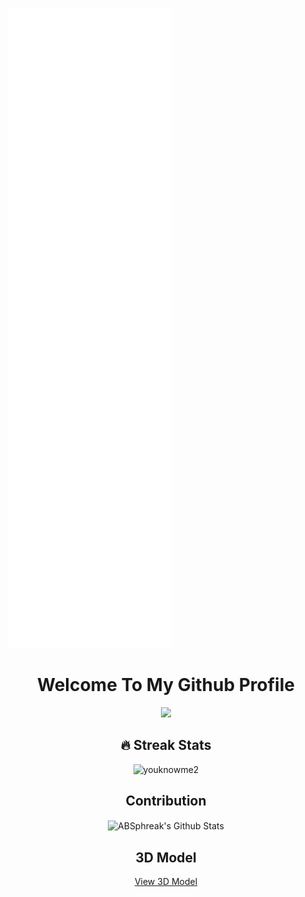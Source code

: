 ![Metrics](/github-metrics.svg)
<div align="center">

  <h1>Welcome To My Github Profile</h1>
  <a href="https://www.youtube.com/watch?v=dQw4w9WgXcQ"><img src="https://user-images.githubusercontent.com/73097560/115834477-dbab4500-a447-11eb-908a-139a6edaec5c.gif"></a>
  <br>
  
## 🔥 Streak Stats
<p align="center"><img src="https://github-readme-streak-stats.herokuapp.com/?user=youknowme2&theme=algolia" alt="youknowme2"  /></p> 
  <h2>Contribution</h2>
<img align="center" src="https://github-readme-stats.vercel.app/api?username=youknowme2&include_all_commits=true&count_private=true&show_icons=true&line_height=20&title_color=7A7ADB&icon_color=2234AE&text_color=D3D3D3&bg_color=0,000000,130F40" alt="ABSphreak's Github Stats">
  <h2>3D Model </h2>
  <a href="https://skyline.github.com/youknowme2/2022" target="blank"> View 3D Model</a>
  <script src="https://embed.github.com/view/3d/youknowme2/youknowme2/master/YouKnowMe2-2021.stl"></script>
  </div>

